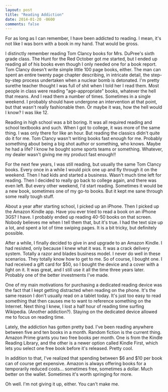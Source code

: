 ```yaml
---
layout: post
title: "Reading Addiction"
date: 2014-01-20 -0600
comments: false
---
```


For as long as I can remember, I have been addicted to reading.  I mean, it's not like I was born with a book in my hand.  That would be gross.

I distinctly remember reading Tom Clancy books for Mrs. DuPree's sixth grade class.  The Hunt for the Red October got me started, but I ended up reading all of his books even though I only needed one for a book report.  Tom Clancy doesn't write simple little 100 page books, either.  The man can spent an entire twenty page chapter describing, in intricate detail, the step-by-step process undertaken when a nuclear bomb is detonated.  I'm pretty surethe teacher thought I was full of shit when I told her I read them.  Most people in class were reading "age-appropriate" books, whatever the hell that means.  And I read them a number of times.  Sometimes in a single weekend.  I probably should have undergone an intervention at that point, but that wasn't really fashionable then.  Or maybe it was, how the hell would I know?  I was like 12.

Reading in high school was a bit boring.  It was all required reading and school textbooks and such.  When I got to college, it was more of the same thing.  I was only there for like an hour.  But reading the classics didn't quite do it for me.  Tom Clancy wasn't writing books fast enough for me.  Probably something about being a big shot author or something, who knows.  Maybe he had a life?  I know he bought some sports teams or something.  Whatever, my dealer wasn't giving me my product fast enough!!

For the next few years, I was still reading, but usually the same Tom Clancy books.  Every once in a while I would pick one up and fly through it on the weekend.  Then I had kids and started a business.  Wasn't much time left for reading.  Then I decided to really go back to college again, and there was even left.  But every other weekend, I'd start reading.  Sometimes it would be a new book, sometimes one of my go-to books.  But it kept me sane through some really tough stuff.

About a year after starting school, I picked up an iPhone.  Then I picked up the Amazon Kindle app.  Have you ever tried to read a book on an iPhone 3GS?  I have.  I probably ended up reading 40-50 books on that  screen.  Nobody believes me when I tell them that, but it's true.  I had the text size up a lot, and spent a lot of time swiping pages.  It is a bit tricky, but definitely possible.

After a while, I finally decided to give in and upgrade to an Amazon Kindle.  I had resisted, only because I knew what it was.  It was a crack delivery system.  Totally a razor and blades business model.  I never do well in these scenarios.  They totally know how to get to me.  So of course, I bought one.  I had received a gift card for $50, so I bought the device and a cover with a light on it.  It was great, and I still use it all the time three years later.  Probably one of the better investments I've made.

One of my main motivations for purchasing a dedicated reading device was the fact that I kept getting distracted when reading on the phone.  It's the same reason I don't usually read on a tablet today.  It's just too easy to read something that then causes me to want to reference something on the Internet.  Next thing I knew, I lost a half hour of reading time surfing Wikipedia.  (Another addiction?).  Staying on the dedicated device allowed me to focus on reading time.

Lately, the addiction has gotten pretty bad.  I've been reading anywhere between five and ten books in a month.  Random fiction is the current thing.  Amazon Prime grants you two free books per month.  One is from the Kindle Reading Library, and the other is a newer option called Kindle First, which lets you select one free book before it's released.  Pretty cool.

In addition to that, I've realized that spending between $6 and $10 per book can of course get expensive.  Amazon is always offering books for a temporarily reduced costs... sometimes free, sometimes a dollar.  Much better on the wallet.  Sometimes it's worth springing for more.

Oh well.  I'm not giving it up, either.  You can't make me.